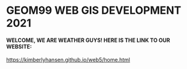 GEOM99 WEB GIS DEVELOPMENT 2021
============
#### WELCOME, WE ARE WEATHER GUYS! HERE IS THE LINK TO OUR WEBSITE:
https://kimberlyhansen.github.io/web5/home.html
<pre>
<code>
